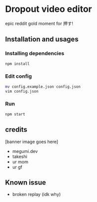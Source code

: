 # Dropout video editor

epic reddit gold moment for 押す!

## Installation and usages

### Installing dependencies

```bash
npm install
```

### Edit config

```bash
mv config.example.json config.json
vim config.json
```

### Run

```bash
npm start
```

## credits
[banner image goes here]
* megumi.dev
* takeshi
* ur mom
* ur gf

## Known issue
* broken replay (idk why)